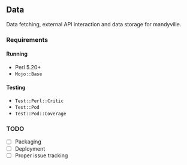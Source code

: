 ## Data

Data fetching, external API interaction and data storage for mandyville.

### Requirements

#### Running
* Perl 5.20+
* `Mojo::Base`

#### Testing
* `Test::Perl::Critic`
* `Test::Pod`
* `Test::Pod::Coverage`

### TODO

* [ ] Packaging
* [ ] Deployment
* [ ] Proper issue tracking
